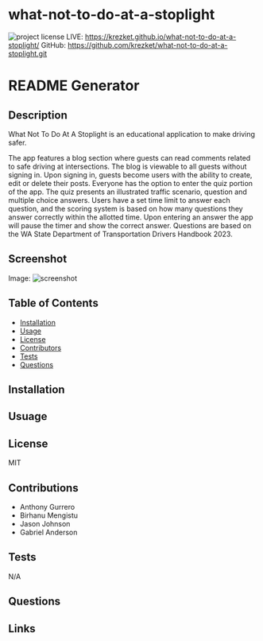 # what-not-to-do-at-a-stoplight

![project license](https://img.shields.io/badge/license-MIT-blue.svg)
LIVE: https://krezket.github.io/what-not-to-do-at-a-stoplight/
GitHub: https://github.com/krezket/what-not-to-do-at-a-stoplight.git

# README Generator
## Description
What Not To Do At A Stoplight is an educational application to make driving safer.

The app features a blog section where guests can read comments related to safe driving at intersections. The blog is viewable to all guests without signing in.  Upon signing in, guests become users with the ability to create, edit or delete their posts.  Everyone has  the option to enter the quiz portion of the app. The quiz presents an illustrated traffic scenario, question and multiple choice answers.  Users have a set time limit to answer each question, and the scoring system is based on how many questions they answer correctly within the allotted time.  Upon entering an answer the app will pause the timer and show the correct answer.  Questions are based on the WA State Department of Transportation Drivers Handbook 2023.
    
## Screenshot
Image: ![screenshot](./assets/images/screenshot.png)

## Table of Contents
* [Installation](#installation)
* [Usage](#usage)
* [License](#license)
* [Contributors](#contributors)
* [Tests](#tests)
* [Questions](#questions)
    
## Installation


## Usuage


## License
MIT

## Contributions
- Anthony Gurrero 
- Birhanu Mengistu 
- Jason Johnson 
- Gabriel Anderson 

## Tests
N/A

## Questions



## Links



    
